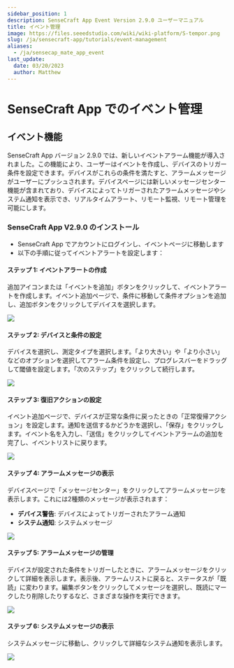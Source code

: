 ```yaml
---
sidebar_position: 1
description: SenseCraft App Event Version 2.9.0 ユーザーマニュアル
title: イベント管理
image: https://files.seeedstudio.com/wiki/wiki-platform/S-tempor.png
slug: /ja/sensecraft-app/tutorials/event-management
aliases:
  - /ja/sensecap_mate_app_event
last_update:
  date: 03/20/2023
  author: Matthew
---
```


# SenseCraft App でのイベント管理

## イベント機能

SenseCraft App バージョン 2.9.0 では、新しいイベントアラーム機能が導入されました。この機能により、ユーザーはイベントを作成し、デバイスのトリガー条件を設定できます。デバイスがこれらの条件を満たすと、アラームメッセージがユーザーにプッシュされます。デバイスページには新しいメッセージセンター機能が含まれており、デバイスによってトリガーされたアラームメッセージやシステム通知を表示でき、リアルタイムアラート、リモート監視、リモート管理を可能にします。

### SenseCraft App V2.9.0 のインストール

- SenseCraft App でアカウントにログインし、イベントページに移動します
- 以下の手順に従ってイベントアラートを設定します：

#### ステップ 1: イベントアラートの作成

追加アイコンまたは「イベントを追加」ボタンをクリックして、イベントアラートを作成します。イベント追加ページで、条件に移動して条件オプションを追加し、追加ボタンをクリックしてデバイスを選択します。

<div style={{textAlign:'center'}}><img src="https://files.seeedstudio.com/wiki/sensecap_mate_app/mate_app_2.png" style={{width:1000, height:'auto'}}/></div>

#### ステップ 2: デバイスと条件の設定

デバイスを選択し、測定タイプを選択します。「より大きい」や「より小さい」などのオプションを選択してアラーム条件を設定し、プログレスバーをドラッグして閾値を設定します。「次のステップ」をクリックして続行します。

<div style={{textAlign:'center'}}><img src="https://files.seeedstudio.com/wiki/sensecap_mate_app/mate_app_3.png" style={{width:1000, height:'auto'}}/></div>

#### ステップ 3: 復旧アクションの設定

イベント追加ページで、デバイスが正常な条件に戻ったときの「正常復帰アクション」を設定します。通知を送信するかどうかを選択し、「保存」をクリックします。イベント名を入力し、「送信」をクリックしてイベントアラームの追加を完了し、イベントリストに戻ります。

<div style={{textAlign:'center'}}><img src="https://files.seeedstudio.com/wiki/sensecap_mate_app/mate_app_4.png" style={{width:1000, height:'auto'}}/></div>

#### ステップ 4: アラームメッセージの表示

デバイスページで「メッセージセンター」をクリックしてアラームメッセージを表示します。これには2種類のメッセージが表示されます：

- **デバイス警告**: デバイスによってトリガーされたアラーム通知
- **システム通知**: システムメッセージ

<div style={{textAlign:'center'}}><img src="https://files.seeedstudio.com/wiki/sensecap_mate_app/mate_app_5.png" style={{width:1000, height:'auto'}}/></div>

#### ステップ 5: アラームメッセージの管理

デバイスが設定された条件をトリガーしたときに、アラームメッセージをクリックして詳細を表示します。表示後、アラームリストに戻ると、ステータスが「既読」に変わります。編集ボタンをクリックしてメッセージを選択し、既読にマークしたり削除したりするなど、さまざまな操作を実行できます。

<div style={{textAlign:'center'}}><img src="https://files.seeedstudio.com/wiki/sensecap_mate_app/mate_app_6.png" style={{width:1000, height:'auto'}}/></div>

#### ステップ 6: システムメッセージの表示

システムメッセージに移動し、クリックして詳細なシステム通知を表示します。

<div style={{textAlign:'center'}}><img src="https://files.seeedstudio.com/wiki/sensecap_mate_app/mate_app_7.png" style={{width:1000, height:'auto'}}/></div>